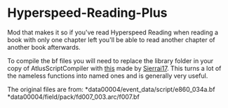 # Hyperspeed-Reading-Plus
Mod that makes it so if you've read Hyperspeed Reading when reading a book with only one chapter left you'll be able to read another chapter of another book afterwards. 

To compile the bf files you will need to replace the library folder in your copy of AtlusScriptCompiler with [this](https://cdn.discordapp.com/attachments/476948840063434752/774077518826700800/P4GLibrary.7z) made by [Sierrai17](https://gamebanana.com/members/1749229). This turns a lot of the nameless functions into named ones and is generally very useful.

The original files are from: *data00004/event_data/script/e860_034a.bf
                             *data00004/field/pack/fd007_003.arc/f007.bf
